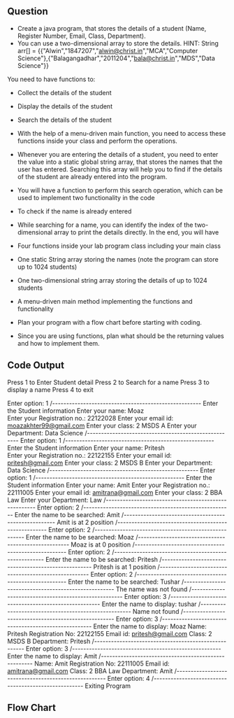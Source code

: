 ## Question

- Create a java program, that stores the details of a student (Name, Register Number, Email, Class, Department).
- You can use a two-dimensional array to store the details.
HINT: String arr[] = {{"Alwin","1847207","alwin@christ.in","MCA","Computer Science"},{"Balagangadhar","2011204","bala@christ.in","MDS","Data Science"}}

You need to have functions to:
- Collect the details of the student
- Display the details of the student
- Search the details of the student
- With the help of a menu-driven main function, you need to access these functions inside your class and perform the operations.

- Whenever you are entering the details of a student, you need to enter the value into a static global string array, that stores the names that the user has entered. Searching this array will help you to find if the details of the student are already entered into the program.

- You will have a function to perform this search operation, which can be used to implement two functionality in the code
- To check if the name is already entered
- While searching for a name, you can identify the index of the two-dimensional array to print the details directly.
In the end, you will have
- Four functions inside your lab program class including your main class
- One static String array storing the names (note the program can store up to 1024 students)
- One two-dimensional string array storing the details of up to 1024 students
- A menu-driven main method implementing the functions and functionality
- Plan your program with a flow chart before starting with coding.
- Since you are using functions, plan what should be the returning values and how to implement them.

## Code Output

Press 1 to Enter Student detail
Press 2 to Search for a name
Press 3 to display a name
Press 4 to exit

Enter option: 1
/-----------------------------------------------------
Enter the Student information
Enter your name:
Moaz         
Enter your Registration no.:
22122028
Enter your email id:
moazakhter99@gmail.com
Enter your class:
2 MSDS A
Enter your Department:
Data Science
/-----------------------------------------------------
Enter option: 1
/-----------------------------------------------------
Enter the Student information
Enter your name:
Pritesh  
Enter your Registration no.:
22122155
Enter your email id:
pritesh@gmail.com
Enter your class:
2 MSDS B
Enter your Department:
Data Science
/-----------------------------------------------------
Enter option: 1
/-----------------------------------------------------
Enter the Student information
Enter your name:
Amit
Enter your Registration no.:
22111005
Enter your email id:
amitrana@gmail.com
Enter your class:
2 BBA Law
Enter your Department:
Law
/-----------------------------------------------------
Enter option: 2
/-----------------------------------------------------
Enter the name to be searched:
Amit
/-----------------------------------------------------
Amit is at 2 position
/-----------------------------------------------------
Enter option: 2
/-----------------------------------------------------
Enter the name to be searched:
Moaz
/-----------------------------------------------------
Moaz is at 0 position
/-----------------------------------------------------
Enter option: 2
/-----------------------------------------------------
Enter the name to be searched:
Pritesh
/-----------------------------------------------------
Pritesh is at 1 position
/-----------------------------------------------------
Enter option: 2
/-----------------------------------------------------
Enter the name to be searched:
Tushar
/-----------------------------------------------------
The name was not found
/-----------------------------------------------------
Enter option: 3
/-----------------------------------------------------
Enter the name to display: tushar
/-----------------------------------------------------
Name not found
/-----------------------------------------------------
Enter option: 3
/-----------------------------------------------------
Enter the name to display: Moaz
Name: Pritesh
Registration No: 22122155
Email id: pritesh@gmail.com
Class: 2 MSDS B
Department: Pritesh
/-----------------------------------------------------
Enter option: 3
/-----------------------------------------------------
Enter the name to display: Amit
/-----------------------------------------------------
Name: Amit
Registration No: 22111005
Email id: amitrana@gmail.com
Class: 2 BBA Law
Department: Amit
/-----------------------------------------------------
Enter option: 4
/-----------------------------------------------------
Exiting Program

## Flow Chart

